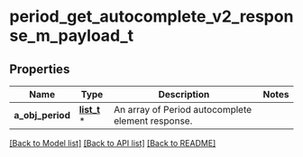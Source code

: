# period_get_autocomplete_v2_response_m_payload_t

## Properties
Name | Type | Description | Notes
------------ | ------------- | ------------- | -------------
**a_obj_period** | [**list_t**](period_autocomplete_element_response.md) \* | An array of Period autocomplete element response. | 

[[Back to Model list]](../README.md#documentation-for-models) [[Back to API list]](../README.md#documentation-for-api-endpoints) [[Back to README]](../README.md)


